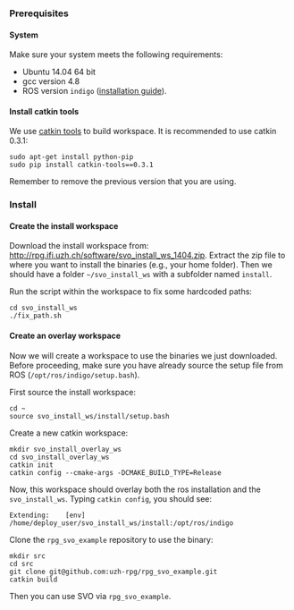 ### Prerequisites
#### System
Make sure your system meets the following requirements:
* Ubuntu 14.04 64 bit
* gcc version 4.8
* ROS version `indigo` ([installation guide](http://wiki.ros.org/indigo/Installation/Ubuntu)).

#### Install catkin tools
We use [catkin tools](https://catkin-tools.readthedocs.io/en/latest/) to build workspace. It is recommended to use catkin 0.3.1:

    sudo apt-get install python-pip
    sudo pip install catkin-tools==0.3.1

Remember to remove the previous version that you are using.


### Install

#### Create the install workspace
Download the install workspace from: http://rpg.ifi.uzh.ch/software/svo_install_ws_1404.zip.
Extract the zip file to where you want to install the binaries (e.g., your home folder).
Then we should have a folder `~/svo_install_ws` with a subfolder named `install`.

Run the script within the workspace to fix some hardcoded paths:

    cd svo_install_ws
    ./fix_path.sh

#### Create an overlay workspace
Now we will create a workspace to use the binaries we just downloaded. Before proceeding, make sure you have already source the setup file from ROS (`/opt/ros/indigo/setup.bash`).

First source the install workspace:

    cd ~
    source svo_install_ws/install/setup.bash

Create a new catkin workspace:

    mkdir svo_install_overlay_ws
    cd svo_install_overlay_ws
    catkin init
    catkin config --cmake-args -DCMAKE_BUILD_TYPE=Release

Now, this workspace should overlay both the ros installation and the `svo_install_ws`. Typing `catkin config`, you should see:

    Extending:    [env] /home/deploy_user/svo_install_ws/install:/opt/ros/indigo

Clone the `rpg_svo_example` repository to use the binary:

    mkdir src
    cd src
    git clone git@github.com:uzh-rpg/rpg_svo_example.git
    catkin build
Then you can use SVO via `rpg_svo_example`.
